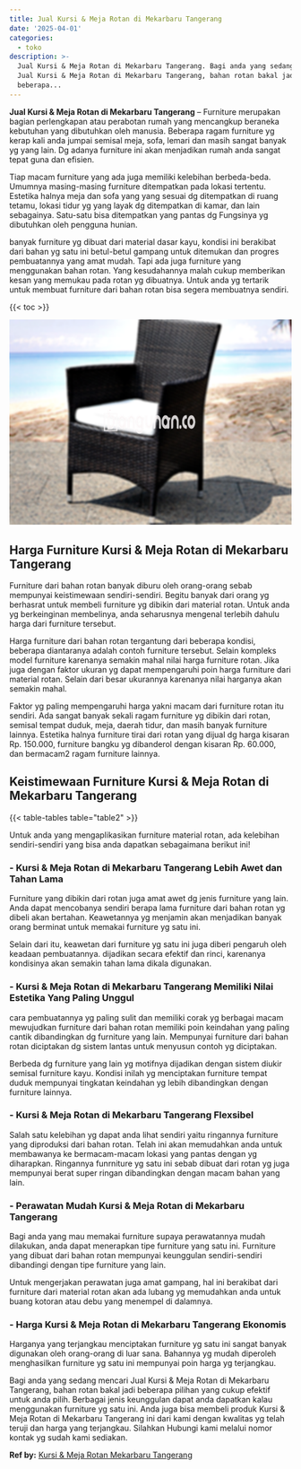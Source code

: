 ```yaml
---
title: Jual Kursi & Meja Rotan di Mekarbaru Tangerang
date: '2025-04-01'
categories:
  - toko
description: >-
  Jual Kursi & Meja Rotan di Mekarbaru Tangerang. Bagi anda yang sedang mencari
  Jual Kursi & Meja Rotan di Mekarbaru Tangerang, bahan rotan bakal jadi
  beberapa...
---
```


**Jual Kursi & Meja Rotan di Mekarbaru Tangerang** – Furniture merupakan bagian perlengkapan atau perabotan rumah yang mencangkup beraneka kebutuhan yang dibutuhkan oleh manusia. Beberapa ragam furniture yg kerap kali anda jumpai semisal meja, sofa, lemari dan masih sangat banyak yg yang lain. Dg adanya furniture ini akan menjadikan rumah anda sangat tepat guna dan efisien.

Tiap macam furniture yang ada juga memiliki kelebihan berbeda-beda. Umumnya masing-masing furniture ditempatkan pada lokasi tertentu. Estetika halnya meja dan sofa yang yang sesuai dg ditempatkan di ruang tetamu, lokasi tidur yg yang layak dg ditempatkan di kamar, dan lain sebagainya. Satu-satu bisa ditempatkan yang pantas dg Fungsinya yg dibutuhkan oleh pengguna hunian.

banyak furniture yg dibuat dari material dasar kayu, kondisi ini berakibat dari bahan yg satu ini betul-betul gampang untuk ditemukan dan progres pembuatannya yang amat mudah. Tapi ada juga furniture yang menggunakan bahan rotan. Yang kesudahannya malah cukup memberikan kesan yang memukau pada rotan yg dibuatnya. Untuk anda yg tertarik untuk membuat furniture dari bahan rotan bisa segera membuatnya sendiri.

{{< toc >}}

![Jual Kursi & Meja Rotan di Mekarbaru Tangerang](/images/kursi-meja-rotan-murah34.png)

## Harga Furniture Kursi & Meja Rotan di Mekarbaru Tangerang

Furniture dari bahan rotan banyak diburu oleh orang-orang sebab mempunyai keistimewaan sendiri-sendiri. Begitu banyak dari orang yg berhasrat untuk membeli furniture yg dibikin dari material rotan. Untuk anda yg berkeinginan membelinya, anda seharusnya mengenal terlebih dahulu harga dari furniture tersebut.

Harga furniture dari bahan rotan tergantung dari beberapa kondisi, beberapa diantaranya adalah contoh furniture tersebut. Selain kompleks model furniture karenanya semakin mahal nilai harga furniture rotan. Jika juga dengan faktor ukuran yg dapat mempengaruhi poin harga furniture dari material rotan. Selain dari besar ukurannya karenanya nilai harganya akan semakin mahal.

Faktor yg paling mempengaruhi harga yakni macam dari furniture rotan itu sendiri. Ada sangat banyak sekali ragam furniture yg dibikin dari rotan, semisal tempat duduk, meja, daerah tidur, dan masih banyak furniture lainnya. Estetika halnya furniture tirai dari rotan yang dijual dg harga kisaran Rp. 150.000, furniture bangku yg dibanderol dengan kisaran Rp. 60.000, dan bermacam2 ragam furniture lainnya.

## Keistimewaan Furniture Kursi & Meja Rotan di Mekarbaru Tangerang

{{< table-tables table="table2" >}}

Untuk anda yang mengaplikasikan furniture material rotan, ada kelebihan sendiri-sendiri yang bisa anda dapatkan sebagaimana berikut ini!

### \- Kursi & Meja Rotan di Mekarbaru Tangerang Lebih Awet dan Tahan Lama

Furniture yang dibikin dari rotan juga amat awet dg jenis furniture yang lain. Anda dapat mencobanya sendiri berapa lama furniture dari bahan rotan yg dibeli akan bertahan. Keawetannya yg menjamin akan menjadikan banyak orang berminat untuk memakai furniture yg satu ini.

Selain dari itu, keawetan dari furniture yg satu ini juga diberi pengaruh oleh keadaan pembuatannya. dijadikan secara efektif dan rinci, karenanya kondisinya akan semakin tahan lama dikala digunakan.

### \- Kursi & Meja Rotan di Mekarbaru Tangerang Memiliki Nilai Estetika Yang Paling Unggul

cara pembuatannya yg paling sulit dan memiliki corak yg berbagai macam mewujudkan furniture dari bahan rotan memiliki poin keindahan yang paling cantik dibandingkan dg furniture yang lain. Mempunyai furniture dari bahan rotan diciptakan dg sistem lantas untuk menyusun contoh yg diciptakan.

Berbeda dg furniture yang lain yg motifnya dijadikan dengan sistem diukir semisal furniture kayu. Kondisi inilah yg menciptakan furniture tempat duduk mempunyai tingkatan keindahan yg lebih dibandingkan dengan furniture lainnya.

### \- Kursi & Meja Rotan di Mekarbaru Tangerang Flexsibel

Salah satu kelebihan yg dapat anda lihat sendiri yaitu ringannya furniture yang diproduksi dari bahan rotan. Telah ini akan memudahkan anda untuk membawanya ke bermacam-macam lokasi yang pantas dengan yg diharapkan. Ringannya funrniture yg satu ini sebab dibuat dari rotan yg juga mempunyai berat super ringan dibandingkan dengan macam bahan yang lain.

### \- Perawatan Mudah Kursi & Meja Rotan di Mekarbaru Tangerang

Bagi anda yang mau memakai furniture supaya perawatannya mudah dilakukan, anda dapat menerapkan tipe furniture yang satu ini. Furniture yang dibuat dari bahan rotan mempunyai keunggulan sendiri-sendiri dibandingi dengan tipe furniture yang lain.

Untuk mengerjakan perawatan juga amat gampang, hal ini berakibat dari furniture dari material rotan akan ada lubang yg memudahkan anda untuk buang kotoran atau debu yang menempel di dalamnya.

### \- Harga Kursi & Meja Rotan di Mekarbaru Tangerang Ekonomis

Harganya yang terjangkau menciptakan furniture yg satu ini sangat banyak digunakan oleh orang-orang di luar sana. Bahannya yg mudah diperoleh menghasilkan furniture yg satu ini mempunyai poin harga yg terjangkau.

Bagi anda yang sedang mencari Jual Kursi & Meja Rotan di Mekarbaru Tangerang, bahan rotan bakal jadi beberapa pilihan yang cukup efektif untuk anda pilih. Berbagai jenis keunggulan dapat anda dapatkan kalau menggunakan furniture yg satu ini. Anda juga bisa membeli produk Kursi & Meja Rotan di Mekarbaru Tangerang ini dari kami dengan kwalitas yg telah teruji dan harga yang terjangkau. Silahkan Hubungi kami melalui nomor kontak yg sudah kami sediakan.

**Ref by:** [Kursi & Meja Rotan Mekarbaru Tangerang](https://id.wikipedia.org/wiki/Kursi)
